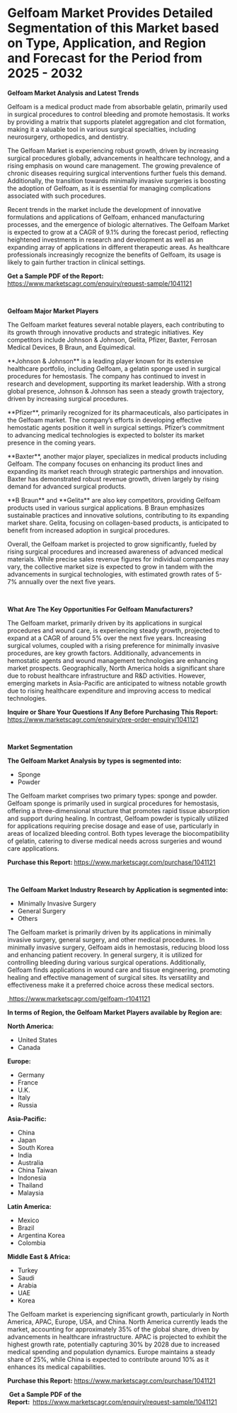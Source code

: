 <p><h1>Gelfoam Market Provides Detailed Segmentation of this Market based on Type, Application, and Region and Forecast for the Period from 2025 - 2032</h1></p><p><strong>Gelfoam Market Analysis and Latest Trends</strong></p>
<p><p>Gelfoam is a medical product made from absorbable gelatin, primarily used in surgical procedures to control bleeding and promote hemostasis. It works by providing a matrix that supports platelet aggregation and clot formation, making it a valuable tool in various surgical specialties, including neurosurgery, orthopedics, and dentistry.</p><p>The Gelfoam Market is experiencing robust growth, driven by increasing surgical procedures globally, advancements in healthcare technology, and a rising emphasis on wound care management. The growing prevalence of chronic diseases requiring surgical interventions further fuels this demand. Additionally, the transition towards minimally invasive surgeries is boosting the adoption of Gelfoam, as it is essential for managing complications associated with such procedures.</p><p>Recent trends in the market include the development of innovative formulations and applications of Gelfoam, enhanced manufacturing processes, and the emergence of biologic alternatives. The Gelfoam Market is expected to grow at a CAGR of 9.1% during the forecast period, reflecting heightened investments in research and development as well as an expanding array of applications in different therapeutic areas. As healthcare professionals increasingly recognize the benefits of Gelfoam, its usage is likely to gain further traction in clinical settings.</p></p>
<p><strong>Get a Sample PDF of the Report:&nbsp;</strong> <a href="https://www.marketscagr.com/enquiry/request-sample/1041121?utm_campaign=2031&utm_medium=2&utm_source=Github&utm_content=ia&utm_term=19042025&utm_id=gelfoam">https://www.marketscagr.com/enquiry/request-sample/1041121</a></p>
<p>&nbsp;</p>
<p><strong>Gelfoam Major Market Players</strong></p>
<p><p>The Gelfoam market features several notable players, each contributing to its growth through innovative products and strategic initiatives. Key competitors include Johnson & Johnson, Gelita, Pfizer, Baxter, Ferrosan Medical Devices, B Braun, and Equimedical.</p><p>**Johnson & Johnson** is a leading player known for its extensive healthcare portfolio, including Gelfoam, a gelatin sponge used in surgical procedures for hemostasis. The company has continued to invest in research and development, supporting its market leadership. With a strong global presence, Johnson & Johnson has seen a steady growth trajectory, driven by increasing surgical procedures.</p><p>**Pfizer**, primarily recognized for its pharmaceuticals, also participates in the Gelfoam market. The company’s efforts in developing effective hemostatic agents position it well in surgical settings. Pfizer’s commitment to advancing medical technologies is expected to bolster its market presence in the coming years.</p><p>**Baxter**, another major player, specializes in medical products including Gelfoam. The company focuses on enhancing its product lines and expanding its market reach through strategic partnerships and innovation. Baxter has demonstrated robust revenue growth, driven largely by rising demand for advanced surgical products.</p><p>**B Braun** and **Gelita** are also key competitors, providing Gelfoam products used in various surgical applications. B Braun emphasizes sustainable practices and innovative solutions, contributing to its expanding market share. Gelita, focusing on collagen-based products, is anticipated to benefit from increased adoption in surgical procedures.</p><p>Overall, the Gelfoam market is projected to grow significantly, fueled by rising surgical procedures and increased awareness of advanced medical materials. While precise sales revenue figures for individual companies may vary, the collective market size is expected to grow in tandem with the advancements in surgical technologies, with estimated growth rates of 5-7% annually over the next five years.</p></p>
<p>&nbsp;</p>
<p><strong>What Are The Key Opportunities For Gelfoam Manufacturers?</strong></p>
<p><p>The Gelfoam market, primarily driven by its applications in surgical procedures and wound care, is experiencing steady growth, projected to expand at a CAGR of around 5% over the next five years. Increasing surgical volumes, coupled with a rising preference for minimally invasive procedures, are key growth factors. Additionally, advancements in hemostatic agents and wound management technologies are enhancing market prospects. Geographically, North America holds a significant share due to robust healthcare infrastructure and R&D activities. However, emerging markets in Asia-Pacific are anticipated to witness notable growth due to rising healthcare expenditure and improving access to medical technologies.</p></p>
<p><strong>Inquire or Share Your Questions If Any Before Purchasing This Report:</strong> <a href="https://www.marketscagr.com/enquiry/pre-order-enquiry/1041121?utm_campaign=2031&utm_medium=2&utm_source=Github&utm_content=ia&utm_term=19042025&utm_id=gelfoam">https://www.marketscagr.com/enquiry/pre-order-enquiry/1041121</a></p>
<p>&nbsp;</p>
<p><strong>Market Segmentation</strong></p>
<p><strong>The Gelfoam Market Analysis by types is segmented into:</strong></p>
<p><ul><li>Sponge</li><li>Powder</li></ul></p>
<p><p>The Gelfoam market comprises two primary types: sponge and powder. Gelfoam sponge is primarily used in surgical procedures for hemostasis, offering a three-dimensional structure that promotes rapid tissue absorption and support during healing. In contrast, Gelfoam powder is typically utilized for applications requiring precise dosage and ease of use, particularly in areas of localized bleeding control. Both types leverage the biocompatibility of gelatin, catering to diverse medical needs across surgeries and wound care applications.</p></p>
<p><strong>Purchase this Report:&nbsp;</strong><a href="https://www.marketscagr.com/purchase/1041121?utm_campaign=2031&utm_medium=2&utm_source=Github&utm_content=ia&utm_term=19042025&utm_id=gelfoam">https://www.marketscagr.com/purchase/1041121</a></p>
<p>&nbsp;</p>
<p><strong>The Gelfoam Market Industry Research by Application is segmented into:</strong></p>
<p><ul><li>Minimally Invasive Surgery</li><li>General Surgery</li><li>Others</li></ul></p>
<p><p>The Gelfoam market is primarily driven by its applications in minimally invasive surgery, general surgery, and other medical procedures. In minimally invasive surgery, Gelfoam aids in hemostasis, reducing blood loss and enhancing patient recovery. In general surgery, it is utilized for controlling bleeding during various surgical operations. Additionally, Gelfoam finds applications in wound care and tissue engineering, promoting healing and effective management of surgical sites. Its versatility and effectiveness make it a preferred choice across these medical sectors.</p></p>
<p><a href="https://www.marketscagr.com/gelfoam-r1041121?utm_campaign=2031&utm_medium=2&utm_source=Github&utm_content=ia&utm_term=19042025&utm_id=gelfoam">&nbsp;https://www.marketscagr.com/gelfoam-r1041121</a></p>
<p><strong>In terms of Region, the Gelfoam Market Players available by Region are:</strong></p>
<p>
    <p> <strong> North America: </strong>
        <ul>
            <li>United States</li>
            <li>Canada</li>
        </ul>
        </p> 
    <p> <strong> Europe: </strong>
        <ul>
            <li>Germany</li>
            <li>France</li>
            <li>U.K.</li>
            <li>Italy</li>
            <li>Russia</li>
        </ul>
        </p> 
    <p> <strong> Asia-Pacific: </strong>
        <ul>
            <li>China</li>
            <li>Japan</li>
            <li>South Korea</li>
            <li>India</li>
            <li>Australia</li>
            <li>China Taiwan</li>
            <li>Indonesia</li>
            <li>Thailand</li>
            <li>Malaysia</li>
        </ul>
        </p> 
    <p> <strong> Latin America: </strong>
        <ul>
            <li>Mexico</li>
            <li>Brazil</li>
            <li>Argentina Korea</li>
            <li>Colombia</li>
        </ul>
        </p> 
    <p> <strong> Middle East & Africa: </strong>
        <ul>
            <li>Turkey</li>
            <li>Saudi</li>
            <li>Arabia</li>
            <li>UAE</li>
            <li>Korea</li>
        </ul>
    </p>
    </p>
<p><p>The Gelfoam market is experiencing significant growth, particularly in North America, APAC, Europe, USA, and China. North America currently leads the market, accounting for approximately 35% of the global share, driven by advancements in healthcare infrastructure. APAC is projected to exhibit the highest growth rate, potentially capturing 30% by 2028 due to increased medical spending and population dynamics. Europe maintains a steady share of 25%, while China is expected to contribute around 10% as it enhances its medical capabilities.</p></p>
<p><strong>Purchase this Report: </strong><a href="https://www.marketscagr.com/purchase/1041121?utm_campaign=2031&utm_medium=2&utm_source=Github&utm_content=ia&utm_term=19042025&utm_id=gelfoam">https://www.marketscagr.com/purchase/1041121</a></p>
<p>&nbsp;<strong>Get a Sample PDF of the Report:&nbsp;&nbsp;</strong><a href="https://www.marketscagr.com/enquiry/request-sample/1041121?utm_campaign=2031&utm_medium=2&utm_source=Github&utm_content=ia&utm_term=19042025&utm_id=gelfoam">https://www.marketscagr.com/enquiry/request-sample/1041121</a></p>
<p><strong></strong></p>
<p><p></p><p></p><p></p></p>